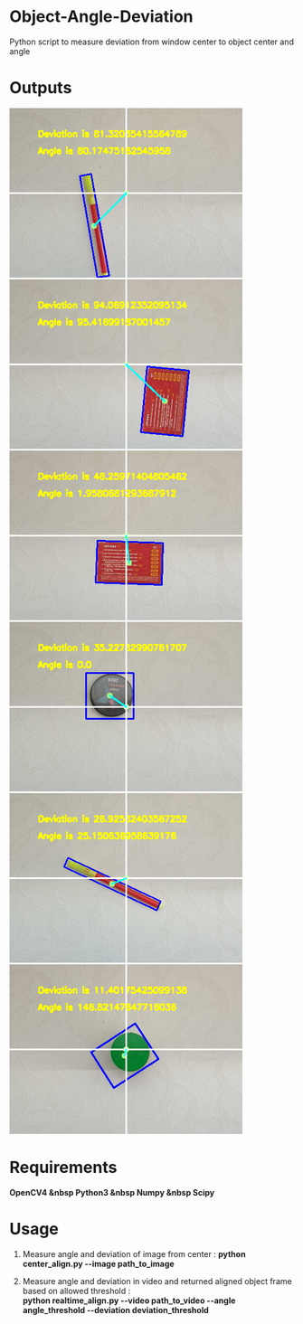 # Object-Angle-Deviation
Python script to measure deviation from window center to object center and angle

# Outputs
![](/Outputs/output.png)
![](/Outputs/output2.png)
![](/Outputs/output3.png)
![](/Outputs/output4.png)
![](/Outputs/output5.png)
![](/Outputs/output6.png)

# Requirements 
**OpenCV4 &nbsp
Python3 &nbsp
Numpy &nbsp
Scipy** 

# Usage
1. Measure angle and deviation of image from center : 
**python center_align.py --image path_to_image**

2. Measure angle and deviation in video and returned aligned object frame based on allowed threshold :  
**python realtime_align.py --video path_to_video --angle angle_threshold --deviation deviation_threshold**
